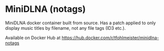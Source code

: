 # MiniDLNA (notags)

MiniDLNA docker container built from source. Has a patch applied to only display music titles by filename, not any file tags (ID3 etc.).


Available on Docker Hub at https://hub.docker.com/r/tfohlmeister/minidlna-notags
